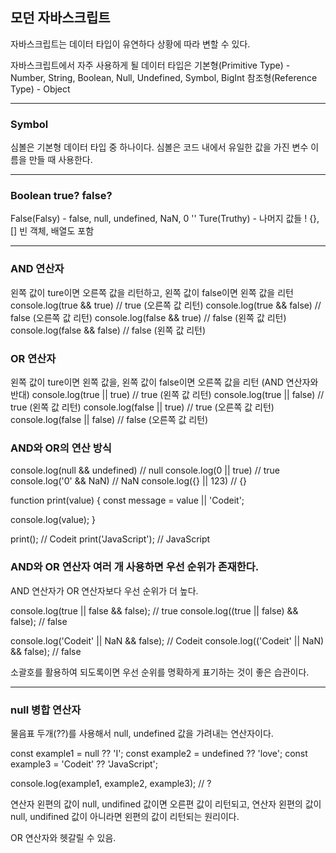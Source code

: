 ## 모던 자바스크립트
자바스크립트는 데이터 타입이 유연하다
상황에 따라 변할 수 있다.



자바스크립트에서 자주 사용하게 될 데이터 타입은 
기본형(Primitive Type) - Number, String, Boolean, Null, Undefined, Symbol, BigInt
참조형(Reference Type) - Object



---



### Symbol
심볼은 기본형 데이터 타입 중 하나이다. 심볼은 코드 내에서 유일한 값을 가진 변수 이름을 만들 때 사용한다.



---



### Boolean true? false?
False(Falsy) - false, null, undefined, NaN, 0 ''
Ture(Truthy) - 나머지 값들 ! {}, [] 빈 객체, 배열도 포함



---



### AND 연산자
왼쪽 값이 ture이면 오른쪽 값을 리턴하고, 왼쪽 값이 false이면 왼쪽 값을 리턴
console.log(true && true) // true (오른쪽 값 리턴)
console.log(true && false) // false (오른쪽 값 리턴)
console.log(false && true) // false (왼쪽 값 리턴)
console.log(false && false) // false (왼쪽 값 리턴)

### OR 연산자
왼쪽 값이 ture이면 왼쪽 값을, 왼쪽 값이 false이면 오른쪽 값을 리턴 (AND 연산자와 반대)
console.log(true || true) // true (왼쪽 값 리턴)
console.log(true || false) // true (왼쪽 값 리턴)
console.log(false || true) // true (오른쪽 값 리턴)
console.log(false || false) // false (오른쪽 값 리턴)

### AND와 OR의 연산 방식
console.log(null && undefined) // null
console.log(0 || true) // true
console.log('0' && NaN) // NaN
console.log({} || 123) // {}

function print(value) {
  const message = value || 'Codeit';

  console.log(value);
}

print(); // Codeit
print('JavaScript'); // JavaScript


### AND와 OR 연산자 여러 개 사용하면 우선 순위가 존재한다.
AND 연산자가 OR 연산자보다 우선 순위가 더 높다.

console.log(true || false && false); // true
console.log((true || false) && false); // false

console.log('Codeit' || NaN && false); // Codeit
console.log(('Codeit' || NaN) && false); // false

소괄호를 활용하여 되도록이면 우선 순위를 명확하게 표기하는 것이 좋은 습관이다.



---



### null 병합 연산자

물음표 두개(??)를 사용해서 null, undefined 값을 가려내는 연산자이다.

const example1 = null ?? 'I';
const example2 = undefined ?? 'love';
const example3 = 'Codeit' ?? 'JavaScript';

console.log(example1, example2, example3); // ?

연산자 왼편의 값이 null, undifined 값이면 오른편 값이 리턴되고,
연산자 왼편의 값이 null, undifined 값이 아니라면 왼편의 값이 리턴되는 원리이다.

OR 연산자와 헷갈릴 수 있음.